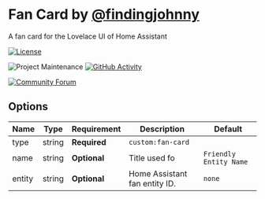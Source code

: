 # Fan Card by [@findingjohnny](https://www.github.com/findingjohnny)

A fan card for the Lovelace UI of Home Assistant

<!-- [![GitHub Release][releases-shield]][releases] -->

[![License][license-shield]](LICENSE.md)

<!-- [![hacs_badge](https://img.shields.io/badge/HACS-Default-orange.svg?style=for-the-badge)](https://github.com/custom-components/hacs) -->

![Project Maintenance][maintenance-shield]
[![GitHub Activity][commits-shield]][commits]

[![Community Forum][forum-shield]][forum]

<!-- ## Support

Hey dude! Help me out for a couple of :beers: or a :coffee:!

[![coffee](https://www.buymeacoffee.com/assets/img/custom_images/black_img.png)](https://www.buymeacoffee.com/<addlinkhere>) -->

## Options

| Name   | Type   | Requirement  | Description                   | Default                |
| ------ | ------ | ------------ | ----------------------------- | ---------------------- |
| type   | string | **Required** | `custom:fan-card`             |
| name   | string | **Optional** | Title used fo                 | `Friendly Entity Name` |
| entity | string | **Optional** | Home Assistant fan entity ID. | `none`                 |

[commits-shield]: https://img.shields.io/github/commit-activity/y/FindingJohnny/fan-card.svg?style=for-the-badge
[commits]: https://github.com/FindingJohnny/fan-card/commits/main
[forum-shield]: https://img.shields.io/badge/community-forum-brightgreen.svg?style=for-the-badge
[forum]: https://community.home-assistant.io/c/projects/frontend
[license-shield]: https://img.shields.io/github/license/FindingJohnny/fan-card?style=for-the-badge
[maintenance-shield]: https://img.shields.io/maintenance/yes/2020.svg?style=for-the-badge
[releases-shield]: https://img.shields.io/github/release/FindingJohnny/fan-card.svg?style=for-the-badge

<!-- [releases]: https://github.com/FindingJohnny/fan-card/releases -->
